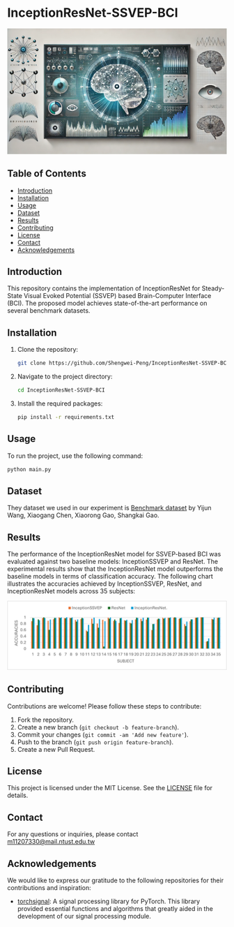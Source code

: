 # InceptionResNet-SSVEP-BCI

![SSVEP-BCI](./imgs/SSVEP-BCI.png)

## Table of Contents

- [Introduction](#introduction)
- [Installation](#installation)
- [Usage](#usage)
- [Dataset](#dataset)
- [Results](#results)
- [Contributing](#contributing)
- [License](#license)
- [Contact](#contact)
- [Acknowledgements](#acknowledgements)

## Introduction

This repository contains the implementation of InceptionResNet for Steady-State Visual Evoked Potential (SSVEP) based Brain-Computer Interface (BCI). The proposed model achieves state-of-the-art performance on several benchmark datasets.

## Installation

1. Clone the repository:
    ```bash
    git clone https://github.com/Shengwei-Peng/InceptionResNet-SSVEP-BCI.git
    ```
2. Navigate to the project directory:
    ```bash
    cd InceptionResNet-SSVEP-BCI
    ```
3. Install the required packages:
    ```bash
    pip install -r requirements.txt
    ```
## Usage

To run the project, use the following command:
```python
python main.py
```

## Dataset

They dataset we used in our experiment is [Benchmark dataset](https://ieeexplore.ieee.org/document/7740878) by Yijun Wang, Xiaogang Chen, Xiaorong Gao, Shangkai Gao.

## Results

The performance of the InceptionResNet model for SSVEP-based BCI was evaluated against two baseline models: InceptionSSVEP and ResNet. The experimental results show that the InceptionResNet model outperforms the baseline models in terms of classification accuracy. The following chart illustrates the accuracies achieved by InceptionSSVEP, ResNet, and InceptionResNet models across 35 subjects:

![Results](./imgs/results.png)

## Contributing

Contributions are welcome! Please follow these steps to contribute:

1. Fork the repository.
2. Create a new branch (`git checkout -b feature-branch`).
3. Commit your changes (`git commit -am 'Add new feature'`).
4. Push to the branch (`git push origin feature-branch`).
5. Create a new Pull Request.

## License

This project is licensed under the MIT License. See the [LICENSE](LICENSE) file for details.

## Contact

For any questions or inquiries, please contact m11207330@mail.ntust.edu.tw

## Acknowledgements

We would like to express our gratitude to the following repositories for their contributions and inspiration:

- [torchsignal](https://github.com/jinglescode/torchsignal): A signal processing library for PyTorch. This library provided essential functions and algorithms that greatly aided in the development of our signal processing module.
